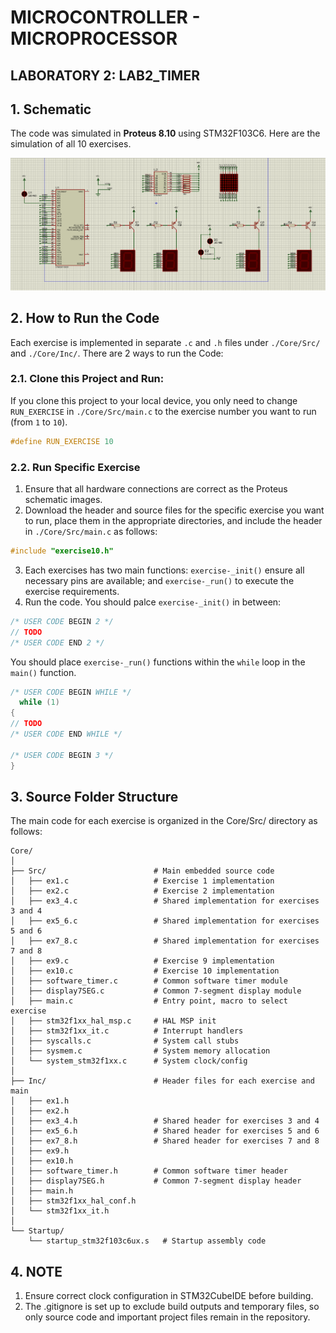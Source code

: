 # MICROCONTROLLER - MICROPROCESSOR  
## LABORATORY 2: LAB2_TIMER

## 1. Schematic
The code was simulated in **Proteus 8.10** using STM32F103C6. Here are the simulation of all 10 exercises.

![Proteus Simulation](https://github.com/huanminh1/C03009_LAB2_Timer/blob/main/Images/FULL_EXERCISE.png?raw=true)

## 2. How to Run the Code
Each exercise is implemented in separate `.c` and `.h` files under `./Core/Src/` and `./Core/Inc/`. There are 2 ways to run the Code:

### 2.1. Clone this Project and Run:
If you clone this project to your local device, you only need to change `RUN_EXERCISE` in `./Core/Src/main.c` to the exercise number you want to run (from `1` to `10`).
```c
#define RUN_EXERCISE 10
```
### 2.2. Run Specific Exercise
1. Ensure that all hardware connections are correct as the Proteus schematic images.
2. Download the header and source files for the specific exercise you want to run, place them in the appropriate directories, and include the header in `./Core/Src/main.c` as follows:
```c
#include "exercise10.h"
```
3. Each exercises has two main functions: `exercise-_init()` ensure all necessary pins are available; and `exercise-_run()` to execute the exercise requirements.
4. Run the code. You should palce `exercise-_init()` in between:
```c
/* USER CODE BEGIN 2 */
// TODO
/* USER CODE END 2 */
```
You should place `exercise-_run()` functions within the `while` loop in the `main()` function.
```c
/* USER CODE BEGIN WHILE */
  while (1)
{
// TODO
/* USER CODE END WHILE */

/* USER CODE BEGIN 3 */
}
```
## 3. Source Folder Structure
The main code for each exercise is organized in the Core/Src/ directory as follows:
```text
Core/
│
├── Src/                        # Main embedded source code
│   ├── ex1.c                   # Exercise 1 implementation
│   ├── ex2.c                   # Exercise 2 implementation
│   ├── ex3_4.c                 # Shared implementation for exercises 3 and 4
│   ├── ex5_6.c                 # Shared implementation for exercises 5 and 6
│   ├── ex7_8.c                 # Shared implementation for exercises 7 and 8
│   ├── ex9.c                   # Exercise 9 implementation
│   ├── ex10.c                  # Exercise 10 implementation
│   ├── software_timer.c        # Common software timer module
│   ├── display7SEG.c           # Common 7-segment display module
│   ├── main.c                  # Entry point, macro to select exercise
│   ├── stm32f1xx_hal_msp.c     # HAL MSP init
│   ├── stm32f1xx_it.c          # Interrupt handlers
│   ├── syscalls.c              # System call stubs
│   ├── sysmem.c                # System memory allocation
│   └── system_stm32f1xx.c      # System clock/config
│
├── Inc/                        # Header files for each exercise and main
│   ├── ex1.h
│   ├── ex2.h
│   ├── ex3_4.h                 # Shared header for exercises 3 and 4
│   ├── ex5_6.h                 # Shared header for exercises 5 and 6   
│   ├── ex7_8.h                 # Shared header for exercises 7 and 8
│   ├── ex9.h
│   ├── ex10.h
│   ├── software_timer.h        # Common software timer header
│   ├── display7SEG.h           # Common 7-segment display header
│   ├── main.h
│   ├── stm32f1xx_hal_conf.h
│   └── stm32f1xx_it.h
│
└── Startup/
    └── startup_stm32f103c6ux.s   # Startup assembly code
```
## 4. NOTE
1. Ensure correct clock configuration in STM32CubeIDE before building.
2. The .gitignore is set up to exclude build outputs and temporary files, so only source code and important project files remain in the repository.
